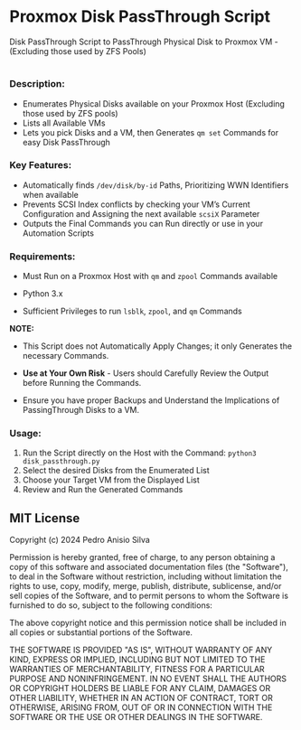 # Proxmox Disk PassThrough Script
Disk PassThrough Script to PassThrough Physical Disk to Proxmox VM - (Excluding those used by ZFS Pools)
#

### Description:

* Enumerates Physical Disks available on your Proxmox Host (Excluding those used by ZFS pools)
* Lists all Available VMs
* Lets you pick Disks and a VM, then Generates `qm set` Commands for easy Disk PassThrough

### Key Features: 

* Automatically finds `/dev/disk/by-id` Paths, Prioritizing WWN Identifiers when available
* Prevents SCSI Index conflicts by checking your VM’s Current Configuration and Assigning the next available `scsiX` Parameter
* Outputs the Final Commands you can Run directly or use in your Automation Scripts

### Requirements: 

* Must Run on a Proxmox Host with `qm` and `zpool` Commands available

* Python 3.x

* Sufficient Privileges to run `lsblk`, `zpool`, and `qm` Commands

**NOTE:**

* This Script does not Automatically Apply Changes; it only Generates 
  the necessary Commands. 

* **Use at Your Own Risk** - Users should Carefully Review the Output before Running the Commands.

* Ensure you have proper Backups and Understand the Implications of PassingThrough Disks to a VM.

### Usage: 

1. Run the Script directly on the Host with the Command: `python3 disk_passthrough.py`
2. Select the desired Disks from the Enumerated List
3. Choose your Target VM from the Displayed List
4. Review and Run the Generated Commands

## MIT License

Copyright (c) 2024 Pedro Anisio Silva

Permission is hereby granted, free of charge, to any person obtaining a copy
of this software and associated documentation files (the "Software"), to deal
in the Software without restriction, including without limitation the rights
to use, copy, modify, merge, publish, distribute, sublicense, and/or sell
copies of the Software, and to permit persons to whom the Software is
furnished to do so, subject to the following conditions:

The above copyright notice and this permission notice shall be included in all
copies or substantial portions of the Software.

THE SOFTWARE IS PROVIDED "AS IS", WITHOUT WARRANTY OF ANY KIND, EXPRESS OR
IMPLIED, INCLUDING BUT NOT LIMITED TO THE WARRANTIES OF MERCHANTABILITY,
FITNESS FOR A PARTICULAR PURPOSE AND NONINFRINGEMENT. IN NO EVENT SHALL THE
AUTHORS OR COPYRIGHT HOLDERS BE LIABLE FOR ANY CLAIM, DAMAGES OR OTHER
LIABILITY, WHETHER IN AN ACTION OF CONTRACT, TORT OR OTHERWISE, ARISING FROM,
OUT OF OR IN CONNECTION WITH THE SOFTWARE OR THE USE OR OTHER DEALINGS IN THE
SOFTWARE.
